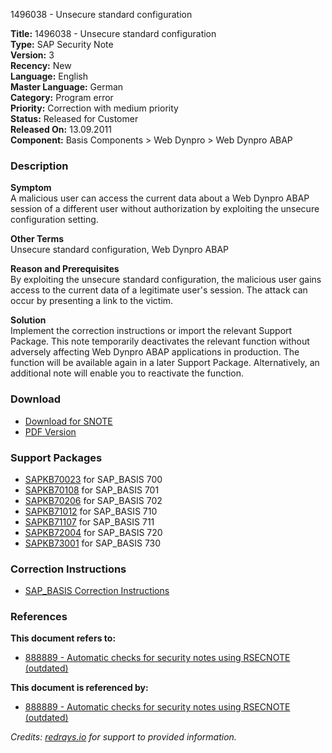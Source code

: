 1496038 - Unsecure standard configuration

**Title:** 1496038 - Unsecure standard configuration  
**Type:** SAP Security Note  
**Version:** 3  
**Recency:** New  
**Language:** English  
**Master Language:** German  
**Category:** Program error  
**Priority:** Correction with medium priority  
**Status:** Released for Customer  
**Released On:** 13.09.2011  
**Component:** Basis Components > Web Dynpro > Web Dynpro ABAP

### Description

**Symptom**  
A malicious user can access the current data about a Web Dynpro ABAP session of a different user without authorization by exploiting the unsecure configuration setting.

**Other Terms**  
Unsecure standard configuration, Web Dynpro ABAP

**Reason and Prerequisites**  
By exploiting the unsecure standard configuration, the malicious user gains access to the current data of a legitimate user's session. The attack can occur by presenting a link to the victim.

**Solution**  
Implement the correction instructions or import the relevant Support Package. This note temporarily deactivates the relevant function without adversely affecting Web Dynpro ABAP applications in production. The function will be available again in a later Support Package. Alternatively, an additional note will enable you to reactivate the function.

### Download

- [Download for SNOTE](https://notesdownloads.sap.com/note/0040000008854852017)
- [PDF Version](https://userapps.support.sap.com/sap/support/sfm/notes/print/0001496038?language=en-US&token=0DD6C8B90F3BB714F2E579AC9F3996FA)

### Support Packages

- [SAPKB70023](https://me.sap.com/supportpackage/SAPKB70023) for SAP_BASIS 700
- [SAPKB70108](https://me.sap.com/supportpackage/SAPKB70108) for SAP_BASIS 701
- [SAPKB70206](https://me.sap.com/supportpackage/SAPKB70206) for SAP_BASIS 702
- [SAPKB71012](https://me.sap.com/supportpackage/SAPKB71012) for SAP_BASIS 710
- [SAPKB71107](https://me.sap.com/supportpackage/SAPKB71107) for SAP_BASIS 711
- [SAPKB72004](https://me.sap.com/supportpackage/SAPKB72004) for SAP_BASIS 720
- [SAPKB73001](https://me.sap.com/supportpackage/SAPKB73001) for SAP_BASIS 730

### Correction Instructions

- [SAP_BASIS Correction Instructions](https://me.sap.com/corrins/0001496038/41)

### References

**This document refers to:**  
- [888889 - Automatic checks for security notes using RSECNOTE (outdated)](https://me.sap.com/notes/888889)

**This document is referenced by:**  
- [888889 - Automatic checks for security notes using RSECNOTE (outdated)](https://me.sap.com/notes/888889)

*Credits: [redrays.io](https://redrays.io) for support to provided information.*